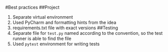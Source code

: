 #Best practices
##Project
1) Separate virtual environment
2) Used PyCharm and formatting hints from the idea
3) requirements.txt file with exact versions
##Testing
1) Separate file for `test.py` named according to the convention, so the test runner is able to find the file
2) Used `pytest` environment for writing tests